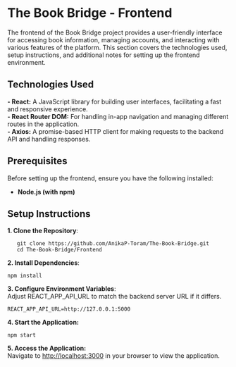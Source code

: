 # The Book Bridge - Frontend
The frontend of the Book Bridge project provides a user-friendly interface for accessing book information, managing accounts, and interacting with various features of the platform. This section covers the technologies used, setup instructions, and additional notes for setting up the frontend environment.

## Technologies Used
**- React:** A JavaScript library for building user interfaces, facilitating a fast and responsive experience.<br> 
**- React Router DOM:** For handling in-app navigation and managing different routes in the application.<br> 
**- Axios:** A promise-based HTTP client for making requests to the backend API and handling responses.

## Prerequisites
Before setting up the frontend, ensure you have the following installed:
- **Node.js (with npm)**

## Setup Instructions
**1. Clone the Repository**:<br>
```
   git clone https://github.com/AnikaP-Toram/The-Book-Bridge.git
   cd The-Book-Bridge/Frontend
```

**2. Install Dependencies**: <br>
```
npm install
```

**3. Configure Environment Variables**: <br>
Adjust REACT_APP_API_URL to match the backend server URL if it differs.
```
REACT_APP_API_URL=http://127.0.0.1:5000
```

**4. Start the Application:** <br>
```
npm start
```

**5. Access the Application:** <br>
Navigate to [http://localhost:3000](http://localhost:3000) in your browser to view the application.
